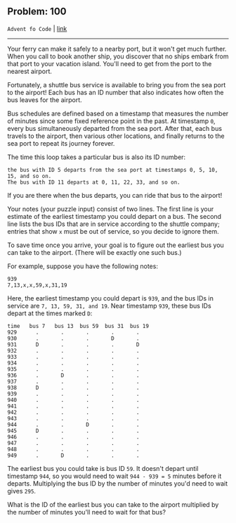 Problem: 100
---

`Advent fo Code` | [link](https://adventofcode.com/2020/day/13)

---

Your ferry can make it safely to a nearby port, but it won't get
much further. When you call to book another ship, you discover that
no ships embark from that port to your vacation island. You'll
need to get from the port to the nearest airport.

Fortunately, a shuttle bus service is available to bring you from
the sea port to the airport! Each bus has an ID number that also
indicates how often the bus leaves for the airport.

Bus schedules are defined based on a timestamp that measures the
number of minutes since some fixed reference point in the past.
At timestamp `0`, every bus simultaneously departed from the sea port.
After that, each bus travels to the airport, then various other
locations, and finally returns to the sea port to repeat its journey
forever.

The time this loop takes a particular bus is also its ID number:
```
the bus with ID 5 departs from the sea port at timestamps 0, 5, 10, 15, and so on.
The bus with ID 11 departs at 0, 11, 22, 33, and so on.
```

If you are there when the bus departs, you can ride that bus to the
airport!

Your notes (your puzzle input) consist of two lines. The first line
is your estimate of the earliest timestamp you could depart on a
bus. The second line lists the bus IDs that are in service according
to the shuttle company; entries that show `x` must be out of service,
so you decide to ignore them.

To save time once you arrive, your goal is to figure out the
earliest bus you can take to the airport. (There will be exactly
one such bus.)

For example, suppose you have the following notes:
```
939
7,13,x,x,59,x,31,19
```

Here, the earliest timestamp you could depart is `939`, and the
bus IDs in service are `7, 13, 59, 31, and 19`. Near timestamp `939`,
these bus IDs depart at the times marked `D`:
```
time   bus 7   bus 13  bus 59  bus 31  bus 19
929      .       .       .       .       .
930      .       .       .       D       .
931      D       .       .       .       D
932      .       .       .       .       .
933      .       .       .       .       .
934      .       .       .       .       .
935      .       .       .       .       .
936      .       D       .       .       .
937      .       .       .       .       .
938      D       .       .       .       .
939      .       .       .       .       .
940      .       .       .       .       .
941      .       .       .       .       .
942      .       .       .       .       .
943      .       .       .       .       .
944      .       .       D       .       .
945      D       .       .       .       .
946      .       .       .       .       .
947      .       .       .       .       .
948      .       .       .       .       .
949      .       D       .       .       .
```

The earliest bus you could take is bus ID `59`. It doesn't depart
until timestamp `944`, so you would need to wait `944 - 939 = 5`
minutes before it departs. Multiplying the bus ID by the number
of minutes you'd need to wait gives `295`.

What is the ID of the earliest bus you can take to the airport
multiplied by the number of minutes you'll need to wait for that
bus?
